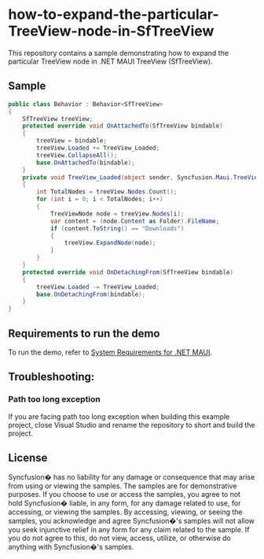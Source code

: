 # how-to-expand-the-particular-TreeView-node-in-SfTreeView

This repository contains a sample demonstrating how to expand the particular TreeView node in .NET MAUI TreeView (SfTreeView).

## Sample

```csharp
public class Behavior : Behavior<SfTreeView>
{
    SfTreeView treeView;
    protected override void OnAttachedTo(SfTreeView bindable)
    {
        treeView = bindable;
        treeView.Loaded += TreeView_Loaded;
        treeView.CollapseAll();
        base.OnAttachedTo(bindable);
    }
    private void TreeView_Loaded(object sender, Syncfusion.Maui.TreeView.TreeViewLoadedEventArgs e)
    {
        int TotalNodes = treeView.Nodes.Count();
        for (int i = 0; i < TotalNodes; i++)
        {
            TreeViewNode node = treeView.Nodes[i];
            var content = (node.Content as Folder).FileName;
            if (content.ToString() == "Downloads")
            {
                treeView.ExpandNode(node);
            }
        }
    }
    protected override void OnDetachingFrom(SfTreeView bindable)
    {
        treeView.Loaded -= TreeView_Loaded;
        base.OnDetachingFrom(bindable);
    }
}
```

## Requirements to run the demo

To run the demo, refer to [System Requirements for .NET MAUI](https://help.syncfusion.com/maui/system-requirements).

## Troubleshooting:
### Path too long exception

If you are facing path too long exception when building this example project, close Visual Studio and rename the repository to short and build the project.

## License

Syncfusion� has no liability for any damage or consequence that may arise from using or viewing the samples. The samples are for demonstrative purposes. If you choose to use or access the samples, you agree to not hold Syncfusion� liable, in any form, for any damage related to use, for accessing, or viewing the samples. By accessing, viewing, or seeing the samples, you acknowledge and agree Syncfusion�'s samples will not allow you seek injunctive relief in any form for any claim related to the sample. If you do not agree to this, do not view, access, utilize, or otherwise do anything with Syncfusion�'s samples.
